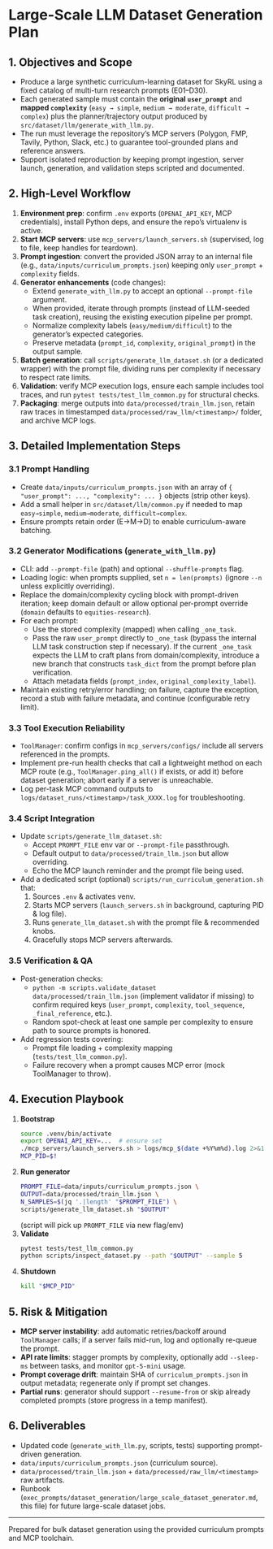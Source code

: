 # Large-Scale LLM Dataset Generation Plan

## 1. Objectives and Scope
- Produce a large synthetic curriculum-learning dataset for SkyRL using a fixed catalog of multi-turn research prompts (E01–D30).
- Each generated sample must contain the **original `user_prompt`** and **mapped `complexity`** (`easy → simple`, `medium → moderate`, `difficult → complex`) plus the planner/trajectory output produced by `src/dataset/llm/generate_with_llm.py`.
- The run must leverage the repository’s MCP servers (Polygon, FMP, Tavily, Python, Slack, etc.) to guarantee tool-grounded plans and reference answers.
- Support isolated reproduction by keeping prompt ingestion, server launch, generation, and validation steps scripted and documented.

## 2. High-Level Workflow
1. **Environment prep**: confirm `.env` exports (`OPENAI_API_KEY`, MCP credentials), install Python deps, and ensure the repo’s virtualenv is active.
2. **Start MCP servers**: use `mcp_servers/launch_servers.sh` (supervised, log to file, keep handles for teardown).
3. **Prompt ingestion**: convert the provided JSON array to an internal file (e.g., `data/inputs/curriculum_prompts.json`) keeping only `user_prompt` + `complexity` fields.
4. **Generator enhancements** (code changes):
   - Extend `generate_with_llm.py` to accept an optional `--prompt-file` argument.
   - When provided, iterate through prompts (instead of LLM-seeded task creation), reusing the existing execution pipeline per prompt.
   - Normalize complexity labels (`easy/medium/difficult`) to the generator’s expected categories.
   - Preserve metadata (`prompt_id`, `complexity`, `original_prompt`) in the output sample.
5. **Batch generation**: call `scripts/generate_llm_dataset.sh` (or a dedicated wrapper) with the prompt file, dividing runs per complexity if necessary to respect rate limits.
6. **Validation**: verify MCP execution logs, ensure each sample includes tool traces, and run `pytest tests/test_llm_common.py` for structural checks.
7. **Packaging**: merge outputs into `data/processed/train_llm.json`, retain raw traces in timestamped `data/processed/raw_llm/<timestamp>/` folder, and archive MCP logs.

## 3. Detailed Implementation Steps

### 3.1 Prompt Handling
- Create `data/inputs/curriculum_prompts.json` with an array of `{ "user_prompt": ..., "complexity": ... }` objects (strip other keys).
- Add a small helper in `src/dataset/llm/common.py` if needed to map `easy→simple`, `medium→moderate`, `difficult→complex`.
- Ensure prompts retain order (E→M→D) to enable curriculum-aware batching.

### 3.2 Generator Modifications (`generate_with_llm.py`)
- CLI: add `--prompt-file` (path) and optional `--shuffle-prompts` flag.
- Loading logic: when prompts supplied, set `n = len(prompts)` (ignore `--n` unless explicitly overriding).
- Replace the domain/complexity cycling block with prompt-driven iteration; keep domain default or allow optional per-prompt override (`domain` defaults to `equities-research`).
- For each prompt:
  - Use the stored complexity (mapped) when calling `_one_task`.
  - Pass the raw `user_prompt` directly to `_one_task` (bypass the internal LLM task construction step if necessary). If the current `_one_task` expects the LLM to craft plans from domain/complexity, introduce a new branch that constructs `task_dict` from the prompt before plan verification.
  - Attach metadata fields (`prompt_index`, `original_complexity_label`).
- Maintain existing retry/error handling; on failure, capture the exception, record a stub with failure metadata, and continue (configurable retry limit).

### 3.3 Tool Execution Reliability
- `ToolManager`: confirm configs in `mcp_servers/configs/` include all servers referenced in the prompts.
- Implement pre-run health checks that call a lightweight method on each MCP route (e.g., `ToolManager.ping_all()` if exists, or add it) before dataset generation; abort early if a server is unreachable.
- Log per-task MCP command outputs to `logs/dataset_runs/<timestamp>/task_XXXX.log` for troubleshooting.

### 3.4 Script Integration
- Update `scripts/generate_llm_dataset.sh`:
  - Accept `PROMPT_FILE` env var or `--prompt-file` passthrough.
  - Default output to `data/processed/train_llm.json` but allow overriding.
  - Echo the MCP launch reminder and the prompt file being used.
- Add a dedicated script (optional) `scripts/run_curriculum_generation.sh` that:
  1. Sources `.env` & activates venv.
  2. Starts MCP servers (`launch_servers.sh` in background, capturing PID & log file).
  3. Runs `generate_llm_dataset.sh` with the prompt file & recommended knobs.
  4. Gracefully stops MCP servers afterwards.

### 3.5 Verification & QA
- Post-generation checks:
  - `python -m scripts.validate_dataset data/processed/train_llm.json` (implement validator if missing) to confirm required keys (`user_prompt`, `complexity`, `tool_sequence`, `_final_reference`, etc.).
  - Random spot-check at least one sample per complexity to ensure path to source prompts is honored.
- Add regression tests covering:
  - Prompt file loading + complexity mapping (`tests/test_llm_common.py`).
  - Failure recovery when a prompt causes MCP error (mock ToolManager to throw).

## 4. Execution Playbook
1. **Bootstrap**
   ```bash
   source .venv/bin/activate
   export OPENAI_API_KEY=...  # ensure set
   ./mcp_servers/launch_servers.sh > logs/mcp_$(date +%Y%m%d).log 2>&1 &
   MCP_PID=$!
   ```
2. **Run generator**
   ```bash
   PROMPT_FILE=data/inputs/curriculum_prompts.json \
   OUTPUT=data/processed/train_llm.json \
   N_SAMPLES=$(jq '.|length' "$PROMPT_FILE") \
   scripts/generate_llm_dataset.sh "$OUTPUT"
   ```
   (script will pick up `PROMPT_FILE` via new flag/env)
3. **Validate**
   ```bash
   pytest tests/test_llm_common.py
   python scripts/inspect_dataset.py --path "$OUTPUT" --sample 5
   ```
4. **Shutdown**
   ```bash
   kill "$MCP_PID"
   ```

## 5. Risk & Mitigation
- **MCP server instability**: add automatic retries/backoff around `ToolManager` calls; if a server fails mid-run, log and optionally re-queue the prompt.
- **API rate limits**: stagger prompts by complexity, optionally add `--sleep-ms` between tasks, and monitor `gpt-5-mini` usage.
- **Prompt coverage drift**: maintain SHA of `curriculum_prompts.json` in output metadata; regenerate only if prompt set changes.
- **Partial runs**: generator should support `--resume-from` or skip already completed prompts (store progress in a temp manifest).

## 6. Deliverables
- Updated code (`generate_with_llm.py`, scripts, tests) supporting prompt-driven generation.
- `data/inputs/curriculum_prompts.json` (curriculum source).
- `data/processed/train_llm.json` + `data/processed/raw_llm/<timestamp>` raw artifacts.
- Runbook (`exec_prompts/dataset_generation/large_scale_dataset_generator.md`, this file) for future large-scale dataset jobs.

---
Prepared for bulk dataset generation using the provided curriculum prompts and MCP toolchain.
